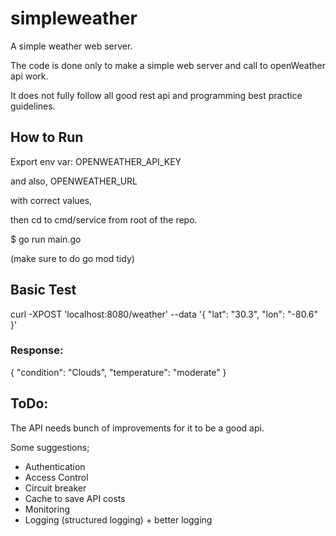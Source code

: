 # simpleweather
A simple weather web server.

The code is done only to make a simple web server and call to openWeather api work.

It does not fully follow all good rest api and programming best practice guidelines.


## How to Run

Export env var: OPENWEATHER_API_KEY

and also, OPENWEATHER_URL 

with correct values,


then cd to cmd/service from root of the repo.

$ go run main.go

(make sure to do go mod tidy)

## Basic Test

curl -XPOST 'localhost:8080/weather' --data '{
    "lat": "30.3",
    "lon": "-80.6"
}'


### Response:

{
    "condition": "Clouds",
    "temperature": "moderate"
}

## ToDo:

The API needs bunch of improvements for it to be a good api.

Some suggestions;

 - Authentication
 - Access Control
 - Circuit breaker
 - Cache to save API costs
 - Monitoring
 - Logging (structured logging) + better logging